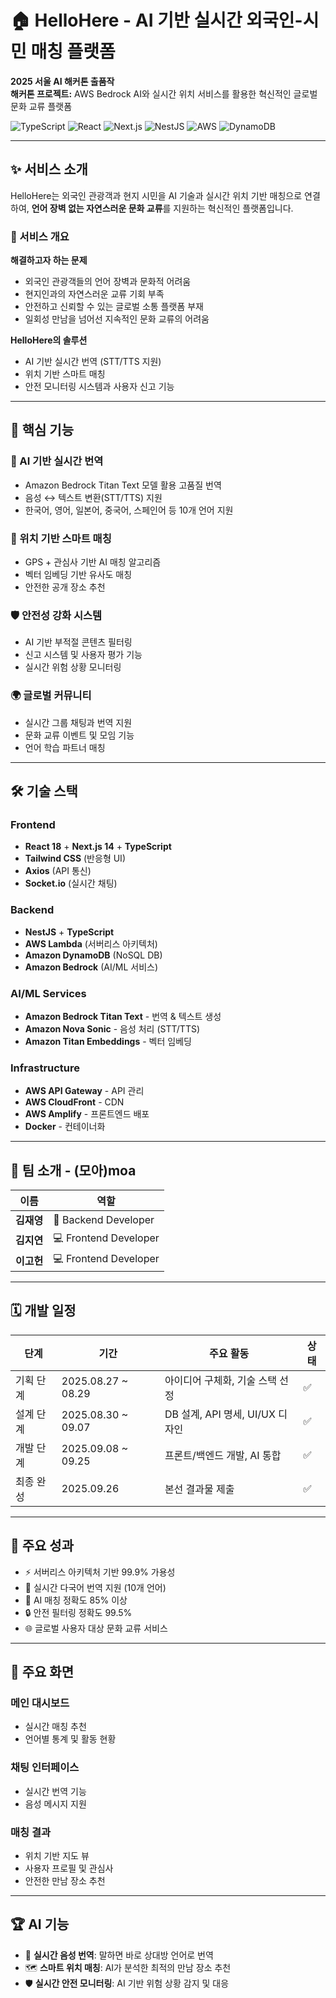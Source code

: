 # 🏠 HelloHere - AI 기반 실시간 외국인-시민 매칭 플랫폼

**2025 서울 AI 해커톤 출품작**  
**해커톤 프로젝트:** AWS Bedrock AI와 실시간 위치 서비스를 활용한 혁신적인 글로벌 문화 교류 플랫폼

![TypeScript](https://img.shields.io/badge/TypeScript-3178C6?style=flat-square&logo=typescript&logoColor=white)
![React](https://img.shields.io/badge/React-61DAFB?style=flat-square&logo=react&logoColor=black)
![Next.js](https://img.shields.io/badge/Next.js-000000?style=flat-square&logo=next.js&logoColor=white)
![NestJS](https://img.shields.io/badge/NestJS-E0234E?style=flat-square&logo=nestjs&logoColor=white)
![AWS](https://img.shields.io/badge/AWS-232F3E?style=flat-square&logo=amazon-aws&logoColor=white)
![DynamoDB](https://img.shields.io/badge/DynamoDB-4053D6?style=flat-square&logo=amazon-dynamodb&logoColor=white)

---

## ✨ 서비스 소개

HelloHere는 외국인 관광객과 현지 시민을 AI 기술과 실시간 위치 기반 매칭으로 연결하여, **언어 장벽 없는 자연스러운 문화 교류**를 지원하는 혁신적인 플랫폼입니다.

### 🎯 서비스 개요

**해결하고자 하는 문제**
- 외국인 관광객들의 언어 장벽과 문화적 어려움  
- 현지인과의 자연스러운 교류 기회 부족  
- 안전하고 신뢰할 수 있는 글로벌 소통 플랫폼 부재  
- 일회성 만남을 넘어선 지속적인 문화 교류의 어려움  

**HelloHere의 솔루션**
- AI 기반 실시간 번역 (STT/TTS 지원)  
- 위치 기반 스마트 매칭  
- 안전 모니터링 시스템과 사용자 신고 기능   

---

## 🎯 핵심 기능

### 🤖 AI 기반 실시간 번역
- Amazon Bedrock Titan Text 모델 활용 고품질 번역  
- 음성 ↔ 텍스트 변환(STT/TTS) 지원  
- 한국어, 영어, 일본어, 중국어, 스페인어 등 10개 언어 지원  

### 📍 위치 기반 스마트 매칭
- GPS + 관심사 기반 AI 매칭 알고리즘  
- 벡터 임베딩 기반 유사도 매칭  
- 안전한 공개 장소 추천  

### 🛡️ 안전성 강화 시스템
- AI 기반 부적절 콘텐츠 필터링  
- 신고 시스템 및 사용자 평가 기능  
- 실시간 위험 상황 모니터링  

### 🌍 글로벌 커뮤니티
- 실시간 그룹 채팅과 번역 지원  
- 문화 교류 이벤트 및 모임 기능  
- 언어 학습 파트너 매칭  

---

## 🛠️ 기술 스택

### Frontend
- **React 18** + **Next.js 14** + **TypeScript**  
- **Tailwind CSS** (반응형 UI)  
- **Axios** (API 통신)  
- **Socket.io** (실시간 채팅)  

### Backend
- **NestJS** + **TypeScript**  
- **AWS Lambda** (서버리스 아키텍처)  
- **Amazon DynamoDB** (NoSQL DB)  
- **Amazon Bedrock** (AI/ML 서비스)  

### AI/ML Services
- **Amazon Bedrock Titan Text** - 번역 & 텍스트 생성  
- **Amazon Nova Sonic** - 음성 처리 (STT/TTS)  
- **Amazon Titan Embeddings** - 벡터 임베딩    

### Infrastructure
- **AWS API Gateway** - API 관리  
- **AWS CloudFront** - CDN  
- **AWS Amplify** - 프론트엔드 배포  
- **Docker** - 컨테이너화  

---

## 👥 팀 소개 - (모아)moa

| 이름 | 역할 | 
|------|------|
| **김재영** | 🔧 Backend Developer
| **김지연** | 💻 Frontend Developer
| **이고헌** | 💻 Frontend Developer

---

## 🗓️ 개발 일정

| 단계 | 기간 | 주요 활동 | 상태 |
|------|------|-----------|------|
| 기획 단계 | 2025.08.27 ~ 08.29 | 아이디어 구체화, 기술 스택 선정 | ✅ |
| 설계 단계 | 2025.08.30 ~ 09.07 | DB 설계, API 명세, UI/UX 디자인 | ✅ |
| 개발 단계 | 2025.09.08 ~ 09.25 | 프론트/백엔드 개발, AI 통합 | ✅ |
| 최종 완성 | 2025.09.26 | 본선 결과물 제출 | ✅ |

---

## 🚀 주요 성과

- ⚡ 서버리스 아키텍처 기반 99.9% 가용성  
- 🤖 실시간 다국어 번역 지원 (10개 언어)  
- 📍 AI 매칭 정확도 85% 이상  
- 🔒 안전 필터링 정확도 99.5%  
- 🌐 글로벌 사용자 대상 문화 교류 서비스  

---

## 📱 주요 화면

### 메인 대시보드
- 실시간 매칭 추천  
- 언어별 통계 및 활동 현황  

### 채팅 인터페이스
- 실시간 번역 기능   
- 음성 메시지 지원  

### 매칭 결과
- 위치 기반 지도 뷰  
- 사용자 프로필 및 관심사  
- 안전한 만남 장소 추천  

---

## 🏆 AI 기능

- 🎤 **실시간 음성 번역**: 말하면 바로 상대방 언어로 번역    
- 🗺️ **스마트 위치 매칭**: AI가 분석한 최적의 만남 장소 추천  
- 🛡️ **실시간 안전 모니터링**: AI 기반 위험 상황 감지 및 대응
